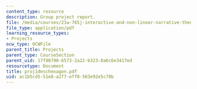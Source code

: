 ```yaml
---
content_type: resource
description: Group project report.
file: /media/courses/21w-765j-interactive-and-non-linear-narrative-theory-and-practice-spring-2004/ac1b5cd551e8a2f7eff0503e92e5c78b_proj1deschexagon.pdf
file_type: application/pdf
learning_resource_types:
- Projects
ocw_type: OCWFile
parent_title: Projects
parent_type: CourseSection
parent_uid: 17f80790-6573-2a22-b323-8a6c6e3417ed
resourcetype: Document
title: proj1deschexagon.pdf
uid: ac1b5cd5-51e8-a2f7-eff0-503e92e5c78b
---
```


